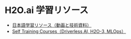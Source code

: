 # H2O.ai 学習リソース

- [日本語学習リソース（動画と技術資料）](video-list.md)
- [Self Training Courses（Driverless AI, H2O-3, MLOps）](https://h2oai.github.io/tutorials/)
